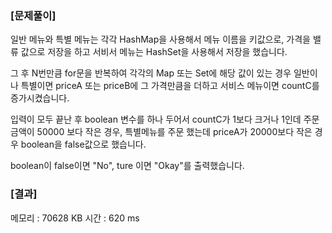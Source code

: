 ### [문제풀이]
일반 메뉴와 특별 메뉴는 각각 HashMap을 사용해서 메뉴 이름을 키값으로, 가격을 밸류 값으로 저장을 하고 서비서 메뉴는 HashSet을 사용해서 저장을 했습니다.

그 후 N번만큼 for문을 반복하여 각각의 Map 또는 Set에 해당 값이 있는 경우 일반이나 특별이면 priceA 또는 priceB에 그 가격만큼을 더하고 서비스 메뉴이면 countC를 증가시켰습니다.

입력이 모두 끝난 후 boolean 변수를 하나 두어서 countC가 1보다 크거나 1인데 주문 금액이 50000 보다 작은 경우, 특별메뉴를 주문 했는데 priceA가 20000보다 작은 경우 boolean을 false값으로 했습니다.

boolean이 false이면 "No", ture 이면 "Okay"를 출력했습니다.

### [결과]
메모리 : 70628 KB
시간 : 620 ms